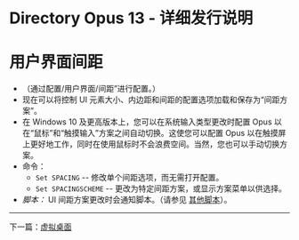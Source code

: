 # Directory Opus 13 - 详细发行说明

# 用户界面间距

- （通过配置/用户界面/间距”进行配置。）
- 现在可以将控制 UI 元素大小、内边距和间距的配置选项加载和保存为“间距方案”。
- 在 Windows 10 及更高版本上，您可以在系统输入类型更改时配置 Opus 以在“鼠标”和“触摸输入”方案之间自动切换。这使您可以配置 Opus 以在触摸屏上更好地工作，同时在使用鼠标时不会浪费空间。当然，您也可以手动切换方案。
- 命令：
  - `Set SPACING` -- 修改单个间距选项，而无需打开配置。
  - `Set SPACINGSCHEME` -- 更改为特定间距方案，或显示方案菜单以供选择。
- *脚本：* UI 间距方案更改时会通知脚本。（请参见 [其他脚本](misc_scripting.zh.md)）。

------------------------------------------------------------------------

下一篇：[虚拟桌面](/Manual/release_history/opus13_detailed/virtual_desktops.zh.md)